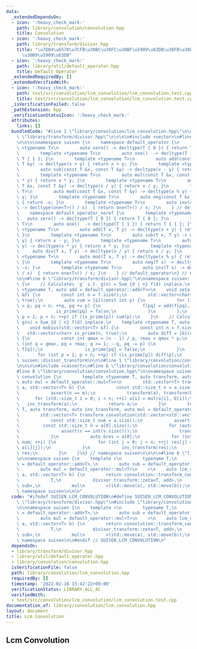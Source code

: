 ```yaml
---
data:
  _extendedDependsOn:
  - icon: ':heavy_check_mark:'
    path: library/convolution/convolution.hpp
    title: Convolution
  - icon: ':heavy_check_mark:'
    path: library/transform/divisor.hpp
    title: "\u7D04\u6570\u7CFB\u30BC\u30FC\u30BF\u5909\u63DB\u30FB\u30E1\u30D3\u30A6\
      \u30B9\u5909\u63DB"
  - icon: ':heavy_check_mark:'
    path: library/util/default_operator.hpp
    title: Default Operator
  _extendedRequiredBy: []
  _extendedVerifiedWith:
  - icon: ':heavy_check_mark:'
    path: test/src/convolution/lcm_convolution/lcm_convolution.test.cpp
    title: test/src/convolution/lcm_convolution/lcm_convolution.test.cpp
  _isVerificationFailed: false
  _pathExtension: hpp
  _verificationStatusIcon: ':heavy_check_mark:'
  attributes:
    links: []
  bundledCode: "#line 1 \"library/convolution/lcm_convolution.hpp\"\n\n\n\n#line 1\
    \ \"library/transform/divisor.hpp\"\n\n\n\n#include <vector>\n#line 1 \"library/util/default_operator.hpp\"\
    \n\n\n\nnamespace suisen {\n    namespace default_operator {\n        template\
    \ <typename T>\n        auto zero() -> decltype(T { 0 }) { return T { 0 }; }\n\
    \        template <typename T>\n        auto one()  -> decltype(T { 1 }) { return\
    \ T { 1 }; }\n        template <typename T>\n        auto add(const T &x, const\
    \ T &y) -> decltype(x + y) { return x + y; }\n        template <typename T>\n\
    \        auto sub(const T &x, const T &y) -> decltype(x - y) { return x - y; }\n\
    \        template <typename T>\n        auto mul(const T &x, const T &y) -> decltype(x\
    \ * y) { return x * y; }\n        template <typename T>\n        auto div(const\
    \ T &x, const T &y) -> decltype(x / y) { return x / y; }\n        template <typename\
    \ T>\n        auto mod(const T &x, const T &y) -> decltype(x % y) { return x %\
    \ y; }\n        template <typename T>\n        auto neg(const T &x) -> decltype(-x)\
    \ { return -x; }\n        template <typename T>\n        auto inv(const T &x)\
    \ -> decltype(one<T>() / x)  { return one<T>() / x; }\n    } // default_operator\n\
    \    namespace default_operator_noref {\n        template <typename T>\n     \
    \   auto zero() -> decltype(T { 0 }) { return T { 0 }; }\n        template <typename\
    \ T>\n        auto one()  -> decltype(T { 1 }) { return T { 1 }; }\n        template\
    \ <typename T>\n        auto add(T x, T y) -> decltype(x + y) { return x + y;\
    \ }\n        template <typename T>\n        auto sub(T x, T y) -> decltype(x -\
    \ y) { return x - y; }\n        template <typename T>\n        auto mul(T x, T\
    \ y) -> decltype(x * y) { return x * y; }\n        template <typename T>\n   \
    \     auto div(T x, T y) -> decltype(x / y) { return x / y; }\n        template\
    \ <typename T>\n        auto mod(T x, T y) -> decltype(x % y) { return x % y;\
    \ }\n        template <typename T>\n        auto neg(T x) -> decltype(-x) { return\
    \ -x; }\n        template <typename T>\n        auto inv(T x) -> decltype(one<T>()\
    \ / x)  { return one<T>() / x; }\n    } // default_operator\n} // namespace suisen\n\
    \n\n#line 6 \"library/transform/divisor.hpp\"\n\nnamespace suisen::divisor_transform\
    \ {\n    // Calculates `g` s.t. g(n) = Sum_{d | n} f(d) inplace.\n    template\
    \ <typename T, auto add = default_operator::add<T>>\n    void zeta(std::vector<T>\
    \ &f) {\n        const int n = f.size();\n        std::vector<char> is_prime(n,\
    \ true);\n        auto cum = [&](const int p) {\n            for (int q = 1, pq\
    \ = p; pq < n; ++q, pq += p) {\n                f[pq] = add(f[pq], f[q]);\n  \
    \              is_prime[pq] = false;\n            }\n        };\n        for (int\
    \ p = 2; p < n; ++p) if (is_prime[p]) cum(p);\n    }\n    // Calculates `f` s.t.\
    \ g(n) = Sum_{d | n} f(d) inplace.\n    template <typename T, auto sub = default_operator::sub<T>>\n\
    \    void mobius(std::vector<T> &f) {\n        const int n = f.size();\n     \
    \   std::vector<char> is_prime(n, true);\n        auto diff = [&](const int p)\
    \ {\n            const int qmax = (n - 1) / p, rmax = qmax * p;\n            for\
    \ (int q = qmax, pq = rmax; q >= 1; --q, pq -= p) {\n                f[pq] = sub(f[pq],\
    \ f[q]);\n                is_prime[pq] = false;\n            }\n        };\n \
    \       for (int p = 2; p < n; ++p) if (is_prime[p]) diff(p);\n    }\n} // namespace\
    \ suisen::divisor_transform\n\n\n#line 1 \"library/convolution/convolution.hpp\"\
    \n\n\n\n#include <cassert>\n#line 6 \"library/convolution/convolution.hpp\"\n\n\
    #line 8 \"library/convolution/convolution.hpp\"\n\nnamespace suisen {\n    namespace\
    \ convolution {\n        template <typename T, auto transform, auto inv_transform,\
    \ auto mul = default_operator::mul<T>>\n        std::vector<T> transform_convolution(std::vector<T>\
    \ a, std::vector<T> b) {\n            const std::size_t n = a.size(), m = b.size();\n\
    \            assert(n == m);\n            transform(a), transform(b);\n      \
    \      for (std::size_t i = 0; i < n; ++i) a[i] = mul(a[i], b[i]);\n         \
    \   inv_transform(a);\n            return a;\n        }\n        template <typename\
    \ T, auto transform, auto inv_transform, auto mul = default_operator::mul<T>>\n\
    \        std::vector<T> transform_convolution(std::vector<std::vector<T>> a) {\n\
    \            const std::size_t num = a.size();\n            assert(num);\n   \
    \         const std::size_t n = a[0].size();\n            for (auto &v : a) {\n\
    \                assert(n == int(v.size()));\n                transform(v);\n\
    \            }\n            auto &res = a[0];\n            for (int i = 1; i <\
    \ num; ++i) {\n                for (int j = 0; j < n; ++j) res[j] = mul(res[j],\
    \ a[i][j]);\n            }\n            inv_transform(res);\n            return\
    \ res;\n        }\n    }\n} // namespace suisen\n\n\n\n#line 6 \"library/convolution/lcm_convolution.hpp\"\
    \n\nnamespace suisen {\n    template <\n        typename T,\n        auto add\
    \ = default_operator::add<T>,\n        auto sub = default_operator::sub<T>,\n\
    \        auto mul = default_operator::mul<T>\n    >\n    auto lcm_convolution(std::vector<T>\
    \ a, std::vector<T> b) {\n        return convolution::transform_convolution<\n\
    \            T,\n            divisor_transform::zeta<T, add>,\n            divisor_transform::mobius<T,\
    \ sub>,\n            mul\n        >(std::move(a), std::move(b));\n    }\n} //\
    \ namespace suisen\n\n\n"
  code: "#ifndef SUISEN_LCM_CONVOLUTION\n#define SUISEN_LCM_CONVOLUTION\n\n#include\
    \ \"library/transform/divisor.hpp\"\n#include \"library/convolution/convolution.hpp\"\
    \n\nnamespace suisen {\n    template <\n        typename T,\n        auto add\
    \ = default_operator::add<T>,\n        auto sub = default_operator::sub<T>,\n\
    \        auto mul = default_operator::mul<T>\n    >\n    auto lcm_convolution(std::vector<T>\
    \ a, std::vector<T> b) {\n        return convolution::transform_convolution<\n\
    \            T,\n            divisor_transform::zeta<T, add>,\n            divisor_transform::mobius<T,\
    \ sub>,\n            mul\n        >(std::move(a), std::move(b));\n    }\n} //\
    \ namespace suisen\n\n#endif // SUISEN_LCM_CONVOLUTION\n"
  dependsOn:
  - library/transform/divisor.hpp
  - library/util/default_operator.hpp
  - library/convolution/convolution.hpp
  isVerificationFile: false
  path: library/convolution/lcm_convolution.hpp
  requiredBy: []
  timestamp: '2022-02-16 15:42:22+09:00'
  verificationStatus: LIBRARY_ALL_AC
  verifiedWith:
  - test/src/convolution/lcm_convolution/lcm_convolution.test.cpp
documentation_of: library/convolution/lcm_convolution.hpp
layout: document
title: Lcm Convolution
---
```

## Lcm Convolution